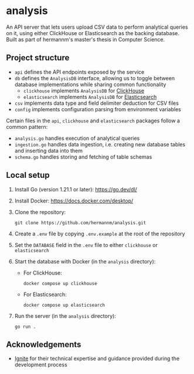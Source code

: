 # analysis

An API server that lets users upload CSV data to perform analytical queries on it, using either
ClickHouse or Elasticsearch as the backing database. Built as part of hermannm's master's thesis in
Computer Science.

## Project structure

- `api` defines the API endpoints exposed by the service
- `db` defines the `AnalysisDB` interface, allowing us to toggle between database implementations
  while sharing common functionality
  - `clickhouse` implements `AnalysisDB` for [ClickHouse](https://clickhouse.com/docs/en/intro)
  - `elasticsearch` implements `AnalysisDB` for
    [Elasticsearch](https://www.elastic.co/guide/en/elasticsearch/reference/current/index.html)
- `csv` implements data type and field delimiter deduction for CSV files
- `config` implements configuration parsing from environment variables

Certain files in the `api`, `clickhouse` and `elasticsearch` packages follow a common pattern:

- `analysis.go` handles execution of analytical queries
- `ingestion.go` handles data ingestion, i.e. creating new database tables and inserting data into
  them
- `schema.go` handles storing and fetching of table schemas

## Local setup

1. Install Go (version 1.21.1 or later): https://go.dev/dl/

2. Install Docker: https://docs.docker.com/desktop/

3. Clone the repository:

   ```
   git clone https://github.com/hermannm/analysis.git
   ```

4. Create a `.env` file by copying `.env.example` at the root of the repository

5. Set the `DATABASE` field in the `.env` file to either `clickhouse` or `elasticsearch`

6. Start the database with Docker (in the `analysis` directory):

   - For ClickHouse:

     ```
     docker compose up clickhouse
     ```

   - For Elasticsearch:

     ```
     docker compose up elasticsearch
     ```

7. Run the server (in the `analysis` directory):

   ```
   go run .
   ```

## Acknowledgements

- [Ignite](https://www.ignite.no/) for their technical expertise and guidance provided during the
  development process
